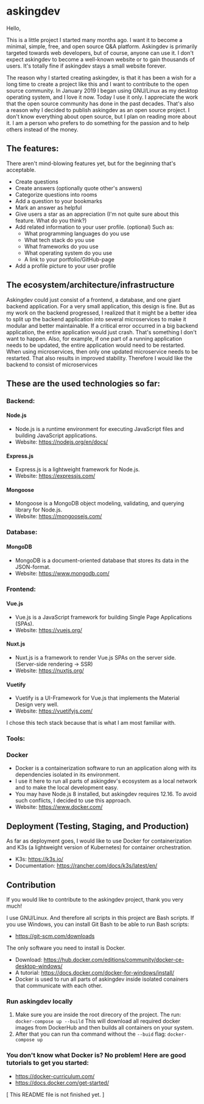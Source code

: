# askingdev

Hello,

This is a little project I started many months ago.
I want it to become a minimal, simple, free, and open source Q&A platform.
Askingdev is primarily targeted towards web developers, but of course, anyone can use it.
I don't expect askingdev to become a well-known website or to gain thousands of users.
It's totally fine if askingdev stays a small website forever.

The reason why I started creating askingdev, is that it has been a wish for a long time to create a project like this and I want to contribute to the open source community. In January 2019 I began using GNU/Linux as my desktop operating system, and I love it now. Today I use it only. I appreciate the work that the open source community has done in the past decades. That's also a reason why I decided to publish askingdev as an open source project. I don't know everything about open source, but I plan on reading more about it. 
I am a person who prefers to do something for the passion and to help others instead of the money.

## The features:
There aren't mind-blowing features yet, but for the beginning that's acceptable.

- Create questions
- Create answers (optionally quote other's answers)
- Categorize questions into rooms
- Add a question to your bookmarks
- Mark an answer as helpful
- Give users a star as an appreciation (I'm not quite sure about this feature. What do you think?)
- Add related information to your user profile. (optional) Such as:
  - What programming languages do you use
  - What tech stack do you use
  - What frameworks do you use
  - What operating system do you use
  - A link to your portfolio/GitHub-page
- Add a profile picture to your user profile

## The ecosystem/architecture/infrastructure
Askingdev could just consist of a frontend, a database, and one giant backend application.
For a very small application, this design is fine.
But as my work on the backend progressed, I realized that it might be a better idea to split up the backend application into several microservices to make it modular and better maintainable.
If a critical error occurred in a big backend application, the entire application would just crash.
That's something I don't want to happen. Also, for example, if one part of a running application needs to be updated, the entire application would need to be restarted. When using microservices, then only one updated microservice needs to be restarted. That also results in improved stability. Therefore I would like the backend to consist of microservices

## These are the used technologies so far:
### Backend:

#### Node.js
- Node.js is a runtime environment for executing JavaScript files and building JavaScript applications.
- Website: https://nodejs.org/en/docs/

#### Express.js
- Express.js is a lightweight framework for Node.js.
- Website: https://expressjs.com/

#### Mongoose
- Mongoose is a MongoDB object modeling, validating, and querying library for Node.js.
- Website: https://mongoosejs.com/

### Database:

#### MongoDB
- MongoDB is a document-oriented database that stores its data in the JSON-format.
- Website: https://www.mongodb.com/

### Frontend:

#### Vue.js
- Vue.js is a JavaScript framework for building Single Page Applications (SPAs).
- Website: https://vuejs.org/

#### Nuxt.js
- Nuxt.js is a framework to render Vue.js SPAs on the server side. (Server-side rendering -> SSR)
- Website: https://nuxtjs.org/

#### Vuetify
- Vuetify is a UI-Framework for Vue.js that implements the Material Design very well.
- Website: https://vuetifyjs.com/

I chose this tech stack because that is what I am most familiar with.

### Tools:

### Docker
- Docker is a containerization software to run an application along with its dependencies isolated in its environment.
- I use it here to run all parts of askingdev's ecosystem as a local network and to make the local development easy.
- You may have Node.js 8 installed, but askingdev requires 12.16. To avoid such conflicts, I decided to use this approach.
- Website: https://www.docker.com/

## Deployment (Testing, Staging, and Production)
As far as deployment goes, I would like to use Docker for containerization and K3s (a lightweight version of Kubernetes) for container orchestration.
- K3s: https://k3s.io/
- Documentation: https://rancher.com/docs/k3s/latest/en/

## Contribution
If you would like to contribute to the askingdev project, thank you very much!

I use GNU/Linux. And therefore all scripts in this project are Bash scripts.
If you use Windows, you can install Git Bash to be able to run Bash scripts:
- https://git-scm.com/downloads

The only software you need to install is Docker.
- Download: https://hub.docker.com/editions/community/docker-ce-desktop-windows/
- A tutorial: https://docs.docker.com/docker-for-windows/install/
- Docker is used to run all parts of askingdev inside isolated conainers that communicate with each other.

### Run askingdev locally
1. Make sure you are inside the root direcory of the project. The run:
`docker-compose up --build`
This will download all required docker images from DockerHub and then builds all containers on your system.
2. After that you can run tha command without the `--buid` flag:
`docker-compose up`

### You don't know what Docker is? No problem! Here are good tutorials to get you started:
- https://docker-curriculum.com/
- https://docs.docker.com/get-started/

[ This README file is not finished yet. ]
